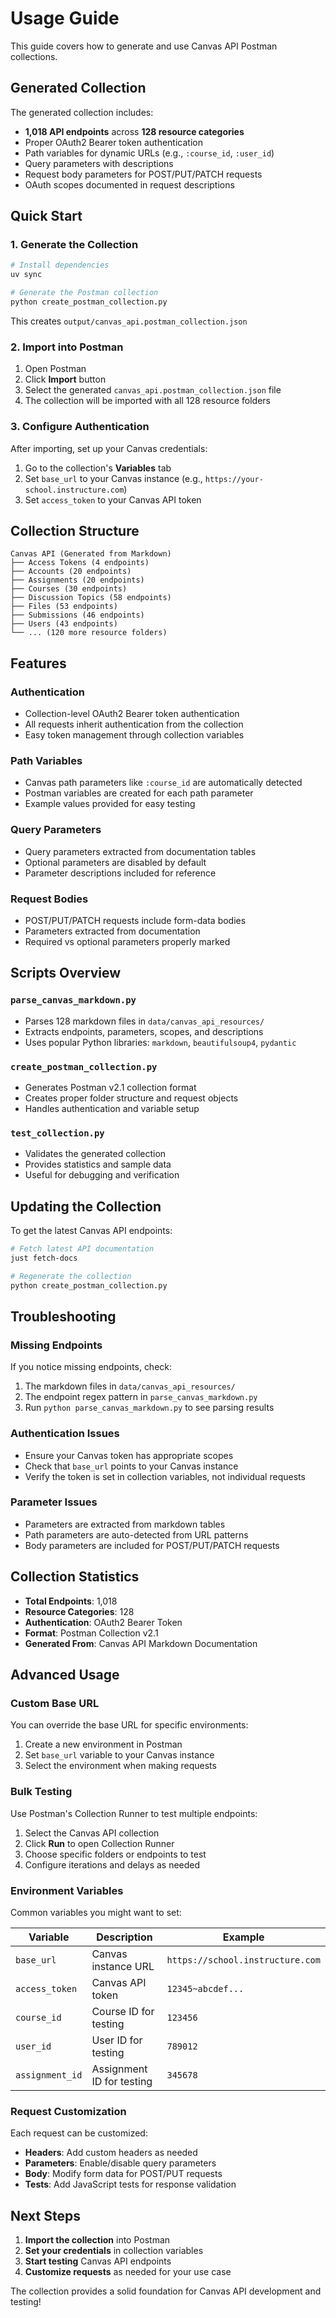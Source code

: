 # Usage Guide

This guide covers how to generate and use Canvas API Postman collections.

## Generated Collection

The generated collection includes:
- **1,018 API endpoints** across **128 resource categories**
- Proper OAuth2 Bearer token authentication
- Path variables for dynamic URLs (e.g., `:course_id`, `:user_id`)
- Query parameters with descriptions
- Request body parameters for POST/PUT/PATCH requests
- OAuth scopes documented in request descriptions

## Quick Start

### 1. Generate the Collection

```bash
# Install dependencies
uv sync

# Generate the Postman collection
python create_postman_collection.py
```

This creates `output/canvas_api.postman_collection.json`

### 2. Import into Postman

1. Open Postman
2. Click **Import** button
3. Select the generated `canvas_api.postman_collection.json` file
4. The collection will be imported with all 128 resource folders

### 3. Configure Authentication

After importing, set up your Canvas credentials:

1. Go to the collection's **Variables** tab
2. Set `base_url` to your Canvas instance (e.g., `https://your-school.instructure.com`)
3. Set `access_token` to your Canvas API token

## Collection Structure

```
Canvas API (Generated from Markdown)
├── Access Tokens (4 endpoints)
├── Accounts (20 endpoints)
├── Assignments (20 endpoints)
├── Courses (30 endpoints)
├── Discussion Topics (58 endpoints)
├── Files (53 endpoints)
├── Submissions (46 endpoints)
├── Users (43 endpoints)
└── ... (120 more resource folders)
```

## Features

### Authentication
- Collection-level OAuth2 Bearer token authentication
- All requests inherit authentication from the collection
- Easy token management through collection variables

### Path Variables
- Canvas path parameters like `:course_id` are automatically detected
- Postman variables are created for each path parameter
- Example values provided for easy testing

### Query Parameters
- Query parameters extracted from documentation tables
- Optional parameters are disabled by default
- Parameter descriptions included for reference

### Request Bodies
- POST/PUT/PATCH requests include form-data bodies
- Parameters extracted from documentation
- Required vs optional parameters properly marked

## Scripts Overview

### `parse_canvas_markdown.py`
- Parses 128 markdown files in `data/canvas_api_resources/`
- Extracts endpoints, parameters, scopes, and descriptions
- Uses popular Python libraries: `markdown`, `beautifulsoup4`, `pydantic`

### `create_postman_collection.py`
- Generates Postman v2.1 collection format
- Creates proper folder structure and request objects
- Handles authentication and variable setup

### `test_collection.py`
- Validates the generated collection
- Provides statistics and sample data
- Useful for debugging and verification

## Updating the Collection

To get the latest Canvas API endpoints:

```bash
# Fetch latest API documentation
just fetch-docs

# Regenerate the collection
python create_postman_collection.py
```

## Troubleshooting

### Missing Endpoints
If you notice missing endpoints, check:
1. The markdown files in `data/canvas_api_resources/`
2. The endpoint regex pattern in `parse_canvas_markdown.py`
3. Run `python parse_canvas_markdown.py` to see parsing results

### Authentication Issues
- Ensure your Canvas token has appropriate scopes
- Check that `base_url` points to your Canvas instance
- Verify the token is set in collection variables, not individual requests

### Parameter Issues
- Parameters are extracted from markdown tables
- Path parameters are auto-detected from URL patterns
- Body parameters are included for POST/PUT/PATCH requests

## Collection Statistics

- **Total Endpoints**: 1,018
- **Resource Categories**: 128
- **Authentication**: OAuth2 Bearer Token
- **Format**: Postman Collection v2.1
- **Generated From**: Canvas API Markdown Documentation

## Advanced Usage

### Custom Base URL

You can override the base URL for specific environments:

1. Create a new environment in Postman
2. Set `base_url` variable to your Canvas instance
3. Select the environment when making requests

### Bulk Testing

Use Postman's Collection Runner to test multiple endpoints:

1. Select the Canvas API collection
2. Click **Run** to open Collection Runner
3. Choose specific folders or endpoints to test
4. Configure iterations and delays as needed

### Environment Variables

Common variables you might want to set:

| Variable | Description | Example |
|----------|-------------|---------|
| `base_url` | Canvas instance URL | `https://school.instructure.com` |
| `access_token` | Canvas API token | `12345~abcdef...` |
| `course_id` | Course ID for testing | `123456` |
| `user_id` | User ID for testing | `789012` |
| `assignment_id` | Assignment ID for testing | `345678` |

### Request Customization

Each request can be customized:

- **Headers**: Add custom headers as needed
- **Parameters**: Enable/disable query parameters
- **Body**: Modify form data for POST/PUT requests
- **Tests**: Add JavaScript tests for response validation

## Next Steps

1. **Import the collection** into Postman
2. **Set your credentials** in collection variables
3. **Start testing** Canvas API endpoints
4. **Customize requests** as needed for your use case

The collection provides a solid foundation for Canvas API development and testing!
